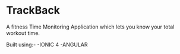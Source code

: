 # TrackBack
A fitness Time Monitoring Application which lets you know your total workout time. 

Built using:-
  -IONIC 4
  -ANGULAR
